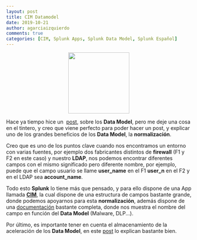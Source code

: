 ```yaml
---
layout: post
title: CIM Datamodel
date: 2019-10-21
author: agarciaizquierdo
comments: true
categories: [CIM, Splunk Apps, Splunk Data Model, Splunk Español]
---
```

<div class="separator" style="clear: both; text-align: center;">
<img border="0" data-original-height="400" data-original-width="770" height="166" src="https://cdn.apps.splunk.com/media/public/icons/c391c2fc-f0f5-11e9-8aa3-02dfd068cf86.png"/></div>

  
  

  

  

  

  

  

  

Hace ya tiempo hice un  [post](https://agarciaizquierdo.blogspot.com/2019/03/splunk-data-model.html), sobre los **Data Model**, pero me deje una cosa en el tintero, y creo que viene perfecto para poder hacer un post, y explicar uno de los grandes beneficios de los **Data Model**, la **normalización**.

  

Creo que es uno de los puntos clave cuando nos encontramos un entorno con varias fuentes, por ejemplo dos fabricantes distintos de **firewall** (F1 y F2 en este caso) y nuestro **LDAP**, nos podemos encontrar diferentes campos con el mismo significado pero diferente nombre, por ejemplo, puede que el campo usuario se llame **user\_name** en el F1 **user\_n** en el F2 y en el LDAP sea **account\_name**.

  

Todo esto **Splunk** lo tiene más que pensado, y para ello dispone de una App llamada **[CIM](https://splunkbase.splunk.com/app/1621/)**, la cual dispone de una estructura de campos bastante grande, donde podemos apoyarnos para esta **normalización**, además dispone de una [documentación](https://docs.splunk.com/Documentation/CIM/latest/User/Overview) bastante completa, donde nos muestra el nombre del campo en función del **Data Model** (Malware, DLP...). 

  

Por último, es importante tener en cuenta el almacenamiento de la aceleración de los **Data Model**, en este [post](https://yourprodismy.dev/splunk/2019/07/12/splunk_datamodel_acceleration_location.html) lo explican bastante bien.
